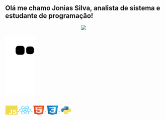 ## Olá me chamo Jonias Silva, analista de sistema e estudante de programação!




 
<div align="center">
  <a href="https://github.com/JonFrontEnd">
  <img height="135em" src="https://github-readme-stats.vercel.app/api?username=Jonias&show_icons=true&theme=onedark&include_all_commits=true&count_private=true"/>
 
</div>
 
 
 
 




![Snake animation](https://github.com/rafaballerini/rafaballerini/blob/output/github-contribution-grid-snake.svg)
 






<div style="display: inline_block"><br>
  <img align="center"  height="30" width="40" src="https://raw.githubusercontent.com/devicons/devicon/master/icons/javascript/javascript-plain.svg">
  <img align="center"  height="30" width="40" src="https://raw.githubusercontent.com/devicons/devicon/master/icons/react/react-original.svg">
  <img align="center" height="30" width="40" src="https://raw.githubusercontent.com/devicons/devicon/master/icons/html5/html5-original.svg">
  <img align="center"  height="30" width="40" src="https://raw.githubusercontent.com/devicons/devicon/master/icons/css3/css3-original.svg">
  <img align="center"  height="30" width="40" src="https://raw.githubusercontent.com/devicons/devicon/master/icons/python/python-original.svg">

</div>

